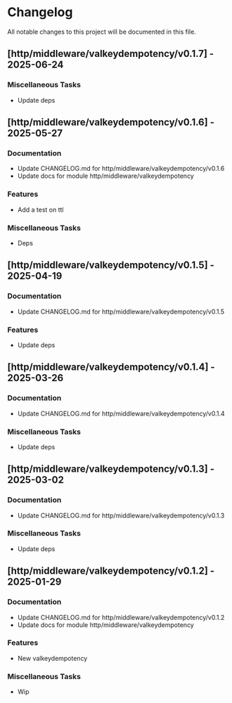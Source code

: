 # Changelog

All notable changes to this project will be documented in this file.

## [http/middleware/valkeydempotency/v0.1.7] - 2025-06-24

### Miscellaneous Tasks

- Update deps

## [http/middleware/valkeydempotency/v0.1.6] - 2025-05-27

### Documentation

- Update CHANGELOG.md for http/middleware/valkeydempotency/v0.1.6
- Update docs for module http/middleware/valkeydempotency

### Features

- Add a test on ttl

### Miscellaneous Tasks

- Deps

## [http/middleware/valkeydempotency/v0.1.5] - 2025-04-19

### Documentation

- Update CHANGELOG.md for http/middleware/valkeydempotency/v0.1.5

### Features

- Update deps

## [http/middleware/valkeydempotency/v0.1.4] - 2025-03-26

### Documentation

- Update CHANGELOG.md for http/middleware/valkeydempotency/v0.1.4

### Miscellaneous Tasks

- Update deps

## [http/middleware/valkeydempotency/v0.1.3] - 2025-03-02

### Documentation

- Update CHANGELOG.md for http/middleware/valkeydempotency/v0.1.3

### Miscellaneous Tasks

- Update deps

## [http/middleware/valkeydempotency/v0.1.2] - 2025-01-29

### Documentation

- Update CHANGELOG.md for http/middleware/valkeydempotency/v0.1.2
- Update docs for module http/middleware/valkeydempotency

### Features

- New valkeydempotency

### Miscellaneous Tasks

- Wip

<!-- generated by git-cliff -->
